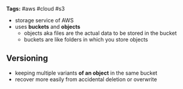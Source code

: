 **Tags:** #aws #cloud #s3 

- storage service of AWS
- uses **buckets** and **objects**
	- objects aka files are the actual data to be stored in the bucket
	- buckets are like folders in which you store  objects

## Versioning
- keeping multiple variants **of an object** in the same bucket
- recover more easily from accidental deletion or overwrite